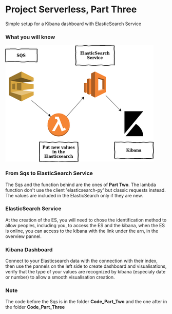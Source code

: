 # Project Serverless, Part Three
Simple setup for a Kibana dashboard with ElasticSearch Service

### What you will know
![global schema](images/rapport3.png)

### From Sqs to ElasticSearch Service
The Sqs and the function behind are the ones of **Part Two**.
The lambda function don't use the client 'elasticsearch-py' but classic requests instead. The values are included in the ElasticSearch only if they are new.

### ElasticSearch Service
At the creation of the ES, you will need to chose the identification method to allow peoples, including you, to access the ES and the kibana, when the ES is online, you can access to the kibana with the link under the arn, in the overview pannel.

### Kibana Dashboard
Connect to your Elasticsearch data with the connection with their index, then use the pannels on the left side to create dashboard and visualisations, verify that the type of your values are recognized by kibana (especialy date or number) to allow a smooth visualisation creation.

### Note
The code before the Sqs is in the folder **Code_Part_Two** and the one after in the folder **Code_Part_Three**
